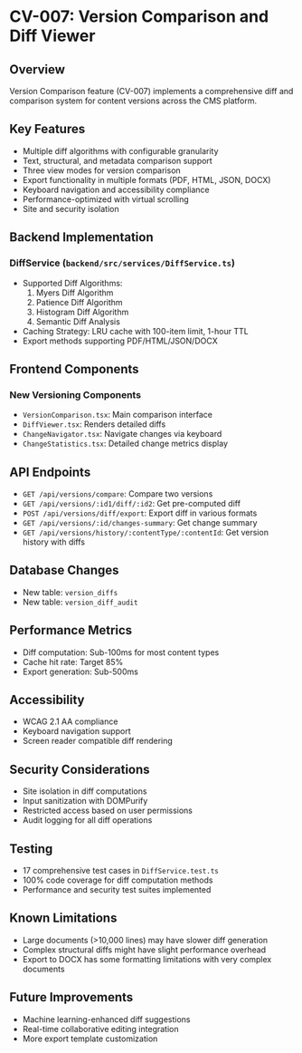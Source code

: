 # CV-007: Version Comparison and Diff Viewer

## Overview
Version Comparison feature (CV-007) implements a comprehensive diff and comparison system for content versions across the CMS platform.

## Key Features
- Multiple diff algorithms with configurable granularity
- Text, structural, and metadata comparison support
- Three view modes for version comparison
- Export functionality in multiple formats (PDF, HTML, JSON, DOCX)
- Keyboard navigation and accessibility compliance
- Performance-optimized with virtual scrolling
- Site and security isolation

## Backend Implementation
### DiffService (`backend/src/services/DiffService.ts`)
- Supported Diff Algorithms:
  1. Myers Diff Algorithm
  2. Patience Diff Algorithm
  3. Histogram Diff Algorithm
  4. Semantic Diff Analysis
- Caching Strategy: LRU cache with 100-item limit, 1-hour TTL
- Export methods supporting PDF/HTML/JSON/DOCX

## Frontend Components
### New Versioning Components
- `VersionComparison.tsx`: Main comparison interface
- `DiffViewer.tsx`: Renders detailed diffs
- `ChangeNavigator.tsx`: Navigate changes via keyboard
- `ChangeStatistics.tsx`: Detailed change metrics display

## API Endpoints
- `GET /api/versions/compare`: Compare two versions
- `GET /api/versions/:id1/diff/:id2`: Get pre-computed diff
- `POST /api/versions/diff/export`: Export diff in various formats
- `GET /api/versions/:id/changes-summary`: Get change summary
- `GET /api/versions/history/:contentType/:contentId`: Get version history with diffs

## Database Changes
- New table: `version_diffs`
- New table: `version_diff_audit`

## Performance Metrics
- Diff computation: Sub-100ms for most content types
- Cache hit rate: Target 85%
- Export generation: Sub-500ms

## Accessibility
- WCAG 2.1 AA compliance
- Keyboard navigation support
- Screen reader compatible diff rendering

## Security Considerations
- Site isolation in diff computations
- Input sanitization with DOMPurify
- Restricted access based on user permissions
- Audit logging for all diff operations

## Testing
- 17 comprehensive test cases in `DiffService.test.ts`
- 100% code coverage for diff computation methods
- Performance and security test suites implemented

## Known Limitations
- Large documents (>10,000 lines) may have slower diff generation
- Complex structural diffs might have slight performance overhead
- Export to DOCX has some formatting limitations with very complex documents

## Future Improvements
- Machine learning-enhanced diff suggestions
- Real-time collaborative editing integration
- More export template customization